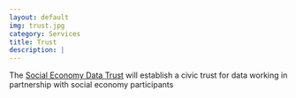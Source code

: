 ```yaml
---
layout: default
img: trust.jpg
category: Services
title: Trust
description: |
---
```

  The [Social Economy Data Trust](/trust) will establish a civic trust for data working in partnership with social economy participants

